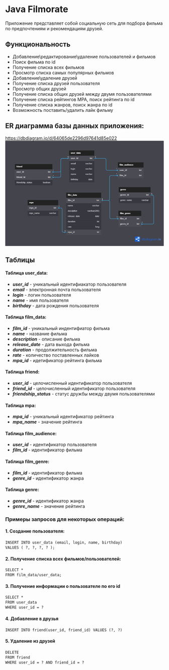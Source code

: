 # Java Filmorate

Приложение представляет собой социальную сеть для подбора фильма по предпочтениям и рекомендациям друзей.

## Функциональность
- Добавление\редактирование\удаление пользователей и фильмов
- Поиск фильма по id
- Получение списка всех фильмов
- Просмотр списка самых популярных фильмов
- Добавление\удаление друзей
- Получение списка друзей пользователя
- Просмотр общих друзей
- Получение списка общих друзей между двумя пользователями
- Получение списка рейтингов MPA, поиск рейтинга по id
- Получение списка жанров, поиск жанра по id
- Возможность поставить/удалить лайк фильму

## ER диаграмма базы данных приложения: 
https://dbdiagram.io/d/64065de2296d97641d85e022
![ER_diagram](docs/ER-diagram.png) 

## Таблицы
#### Таблица user_data:
- ***user_id*** - уникальный идентифиакатор пользователя  
- ***email*** - электронная почта пользователя  
- ***login*** - логин пользователя  
- ***name*** - имя  пользователя  
- ***birthday*** - дата рождения пользователя 

#### Таблица film_data:
- ***film_id*** - уникальный индентифиатор фильма  
- ***name*** - название фильма  
- ***description*** - описание фильма  
- ***release_date*** - дата выхода фильма  
- ***duration*** - продолжительность фильма 
- ***rate*** - количество поставленных лайков
- ***mpa_id*** - идетификатор рейтинга фильма 

#### Таблица friend:
- ***user_id*** - целочисленный идентификатор пользователя
- ***friend_id*** - целочисленный идентификатор пользователя
- ***friendship_status*** - статус дружбы между двумя пользователями

#### Таблица mpa:
- ***mpa_id*** - уникальный идентификатор рейтинга  
- ***mpa_name*** - значение рейтинга 

#### Таблица film_audience:
- ***user_id*** - идентификатор пользователя 
- ***film_id*** - идентификатор фильма  

#### Таблица film_genre:
- ***film_id*** - идентификатор фильма  
- ***genre_id*** - идентификатор жанра 

#### Таблица genre:
- ***genre_id*** - идентификатор жанра
- ***genre_name*** - значение рейтинга


### Примеры запросов для некоторых операций:

#### 1. Создание пользователя:
```
INSERT INTO user_data (email, login, name, birthday)
VALUES ( ?, ?, ?, ? );
```

#### 2. Получение списка всех фильмов/пользователей:
```
SELECT *
FROM film_data/user_data;
```

#### 3. Получение информации о пользователе по его id
```
SELECT *
FROM user_data
WHERE user_id = ?
```

#### 4. Добавление в друзья
```
INSERT INTO friend(user_id, friend_id) VALUES (?, ?)
```

#### 5. Удаление из друзей
```
DELETE
FROM friend
WHERE user_id = ? AND friend_id = ?
```
